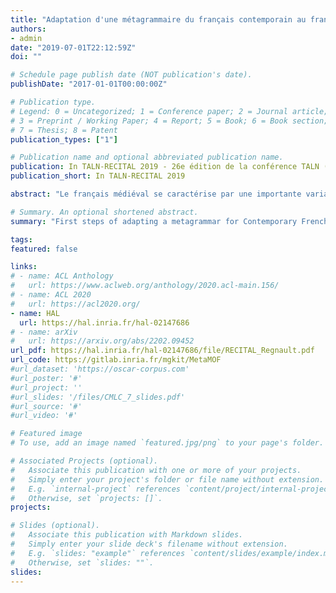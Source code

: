 ```yaml
---
title: "Adaptation d'une métagrammaire du français contemporain au français médiéval"
authors:
- admin
date: "2019-07-01T22:12:59Z"
doi: ""

# Schedule page publish date (NOT publication's date).
publishDate: "2017-01-01T00:00:00Z"

# Publication type.
# Legend: 0 = Uncategorized; 1 = Conference paper; 2 = Journal article;
# 3 = Preprint / Working Paper; 4 = Report; 5 = Book; 6 = Book section;
# 7 = Thesis; 8 = Patent
publication_types: ["1"]

# Publication name and optional abbreviated publication name.
publication: In TALN-RECITAL 2019 - 26e édition de la conférence TALN (Traitement Automatique des Langues Naturelles) et 21e édition de la conférence jeunes chercheur-euse-s RECITAL
publication_short: In TALN-RECITAL 2019

abstract: "Le français médiéval se caractérise par une importante variabilité langagière. Nous cherchons à étendre un corpus d'ancien français annoté en syntaxe de dépendance avec de nouveaux textes de cette période et de moyen français. Pour cela, nous voulons adapter des outils existants et non entraîner un parser avec des données annotées. Dans cet article, nous présentons un état de l'art pour ce projet et notre démarche : adapter FRMG (French Metagrammar) à des états de langue antérieurs."

# Summary. An optional shortened abstract.
summary: "First steps of adapting a metagrammar for Contemporary French, FRMG, to Old French (French version for a conference for young researchers)"

tags:
featured: false

links:
# - name: ACL Anthology
#   url: https://www.aclweb.org/anthology/2020.acl-main.156/
# - name: ACL 2020
#   url: https://acl2020.org/
- name: HAL
  url: https://hal.inria.fr/hal-02147686
# - name: arXiv
#   url: https://arxiv.org/abs/2202.09452
url_pdf: https://hal.inria.fr/hal-02147686/file/RECITAL_Regnault.pdf
url_code: https://gitlab.inria.fr/mgkit/MetaMOF
#url_dataset: 'https://oscar-corpus.com'
#url_poster: '#'
#url_project: ''
#url_slides: '/files/CMLC_7_slides.pdf'
#url_source: '#'
#url_video: '#'

# Featured image
# To use, add an image named `featured.jpg/png` to your page's folder.

# Associated Projects (optional).
#   Associate this publication with one or more of your projects.
#   Simply enter your project's folder or file name without extension.
#   E.g. `internal-project` references `content/project/internal-project/index.md`.
#   Otherwise, set `projects: []`.
projects:

# Slides (optional).
#   Associate this publication with Markdown slides.
#   Simply enter your slide deck's filename without extension.
#   E.g. `slides: "example"` references `content/slides/example/index.md`.
#   Otherwise, set `slides: ""`.
slides:
---
```

